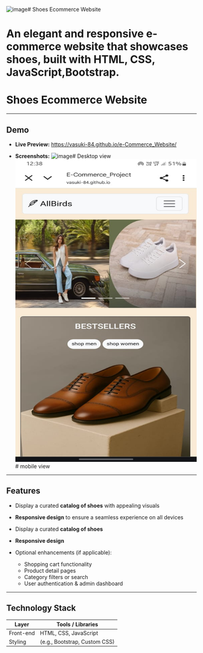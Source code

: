 
<img width="1919" height="841" alt="image" src="https://github.com/user-attachments/assets/38e923b9-20ce-41d0-848f-054d44be5e89" /># Shoes Ecommerce Website

An elegant and responsive **e-commerce website that showcases shoes**, built with  HTML, CSS, JavaScript,Bootstrap.
=======
# Shoes Ecommerce Website

---

##  Demo

- **Live Preview:** https://vasuki-84.github.io/e-Commerce_Website/

- **Screenshots:**
  <img width="1919" height="841" alt="image" src="https://github.com/user-attachments/assets/38e923b9-20ce-41d0-848f-054d44be5e89" /># Desktop view
  <img width="1000" height="800" alt="image" src="pictures\screenshots\mobileViewOfE-commerce 2025-09-11 at 12.38.48_05368673.jpg" /># mobile view

---

##  Features

- Display a curated **catalog of shoes** with appealing visuals
- **Responsive design** to ensure a seamless experience on all devices
- Display a curated **catalog of shoes** 
- **Responsive design**

- Optional enhancements (if applicable):  
  - Shopping cart functionality  
  - Product detail pages  
  - Category filters or search  
  - User authentication & admin dashboard

---

##  Technology Stack
| Layer            | Tools / Libraries      |
|------------------|------------------------|
|  Front-end      | HTML, CSS, JavaScript  |
|  Styling        | (e.g., Bootstrap, Custom CSS) |






